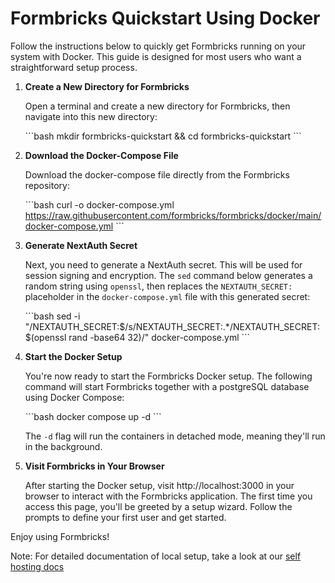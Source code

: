 # Formbricks Quickstart Using Docker

Follow the instructions below to quickly get Formbricks running on your system with Docker. This guide is designed for most users who want a straightforward setup process.

1. **Create a New Directory for Formbricks**

   Open a terminal and create a new directory for Formbricks, then navigate into this new directory:

   \```bash
   mkdir formbricks-quickstart && cd formbricks-quickstart
   \```

2. **Download the Docker-Compose File**

   Download the docker-compose file directly from the Formbricks repository:

   \```bash
   curl -o docker-compose.yml https://raw.githubusercontent.com/formbricks/formbricks/docker/main/docker-compose.yml
   \```

3. **Generate NextAuth Secret**

   Next, you need to generate a NextAuth secret. This will be used for session signing and encryption. The `sed` command below generates a random string using `openssl`, then replaces the `NEXTAUTH_SECRET:` placeholder in the `docker-compose.yml` file with this generated secret:

   \```bash
   sed -i "/NEXTAUTH_SECRET:$/s/NEXTAUTH_SECRET:.\*/NEXTAUTH_SECRET: $(openssl rand -base64 32)/" docker-compose.yml
   \```

4. **Start the Docker Setup**

   You're now ready to start the Formbricks Docker setup. The following command will start Formbricks together with a postgreSQL database using Docker Compose:

   \```bash
   docker compose up -d
   \```

   The `-d` flag will run the containers in detached mode, meaning they'll run in the background.

5. **Visit Formbricks in Your Browser**

   After starting the Docker setup, visit http://localhost:3000 in your browser to interact with the Formbricks application. The first time you access this page, you'll be greeted by a setup wizard. Follow the prompts to define your first user and get started.

Enjoy using Formbricks!

Note: For detailed documentation of local setup, take a look at our [self hosting docs](https://formbricks.com/docs/self-hosting/deployment)
